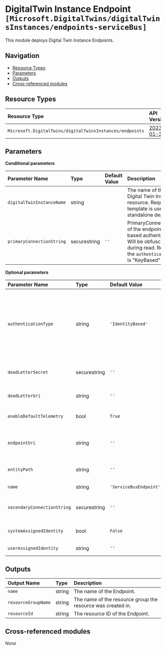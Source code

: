 # DigitalTwin Instance Endpoint `[Microsoft.DigitalTwins/digitalTwinsInstances/endpoints-serviceBus]`

This module deploys Digital Twin Instance Endpoints.

## Navigation

- [Resource Types](#Resource-Types)
- [Parameters](#Parameters)
- [Outputs](#Outputs)
- [Cross-referenced modules](#Cross-referenced-modules)

## Resource Types

| Resource Type | API Version |
| :-- | :-- |
| `Microsoft.DigitalTwins/digitalTwinsInstances/endpoints` | [2023-01-31](https://learn.microsoft.com/en-us/azure/templates/Microsoft.DigitalTwins/digitalTwinsInstances/endpoints) |

## Parameters

**Conditional parameters**

| Parameter Name | Type | Default Value | Description |
| :-- | :-- | :-- | :-- |
| `digitalTwinInstanceName` | string |  | The name of the parent Digital Twin Instance resource. Required if the template is used in a standalone deployment. |
| `primaryConnectionString` | securestring | `''` | PrimaryConnectionString of the endpoint for key-based authentication. Will be obfuscated during read. Required if the `authenticationType` is "KeyBased". |

**Optional parameters**

| Parameter Name | Type | Default Value | Allowed Values | Description |
| :-- | :-- | :-- | :-- | :-- |
| `authenticationType` | string | `'IdentityBased'` | `[IdentityBased, KeyBased]` | Specifies the authentication type being used for connecting to the endpoint. If 'KeyBased' is selected, a connection string must be specified (at least the primary connection string). If 'IdentityBased' is selected, the endpointUri and entityPath properties must be specified. |
| `deadLetterSecret` | securestring | `''` |  | Dead letter storage secret for key-based authentication. Will be obfuscated during read. |
| `deadLetterUri` | string | `''` |  | Dead letter storage URL for identity-based authentication. |
| `enableDefaultTelemetry` | bool | `True` |  | Enable telemetry via the Customer Usage Attribution ID (GUID). |
| `endpointUri` | string | `''` |  | The URL of the ServiceBus namespace for identity-based authentication. It must include the protocol 'sb://'. |
| `entityPath` | string | `''` |  | The ServiceBus Topic name for identity-based authentication. |
| `name` | string | `'ServiceBusEndpoint'` |  | The name of the Digital Twin Endpoint. |
| `secondaryConnectionString` | securestring | `''` |  | SecondaryConnectionString of the endpoint for key-based authentication. Will be obfuscated during read. |
| `systemAssignedIdentity` | bool | `False` |  | Enables system assigned managed identity on the resource. |
| `userAssignedIdentity` | string | `''` |  | The ID to assign to the resource. |


## Outputs

| Output Name | Type | Description |
| :-- | :-- | :-- |
| `name` | string | The name of the Endpoint. |
| `resourceGroupName` | string | The name of the resource group the resource was created in. |
| `resourceId` | string | The resource ID of the Endpoint. |

## Cross-referenced modules

_None_

